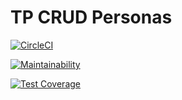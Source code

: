# TP CRUD Personas

[![CircleCI](https://dl.circleci.com/status-badge/img/gh/LucaTerranovaB/CRUDPersona/tree/main.svg?style=svg)](https://dl.circleci.com/status-badge/redirect/gh/LucaTerranovaB/CRUDPersona/tree/main)

[![Maintainability](https://api.codeclimate.com/v1/badges/a97a3c28ef604742854d/maintainability)](https://codeclimate.com/github/LucaTerranovaB/CRUDPersona/maintainability)

[![Test Coverage](https://api.codeclimate.com/v1/badges/a97a3c28ef604742854d/test_coverage)](https://codeclimate.com/github/LucaTerranovaB/CRUDPersona/test_coverage)
